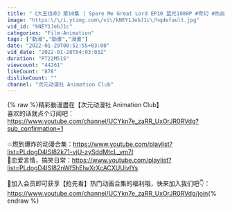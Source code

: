 ```yaml
---
title: "《大王饶命》第10集 | Spare Me Great Lord EP10 蓝光1080P #奇幻 #热血 #战斗"
image: "https:\/\/i.ytimg.com\/vi\/kNEY1JebJ1c\/hqdefault.jpg"
vid_id: "kNEY1JebJ1c"
categories: "Film-Animation"
tags: ["動漫","動畫","漫畫"]
date: "2022-01-29T00:52:55+03:00"
vid_date: "2022-01-28T04:03:03Z"
duration: "PT22M51S"
viewcount: "44261"
likeCount: "878"
dislikeCount: ""
channel: "次元动漫社 Animation Club"
---
```

{% raw %}精彩動漫盡在【次元动漫社 Animation Club】<br />喜欢的话就点个订阅吧：<a rel="nofollow" target="blank" href="https://www.youtube.com/channel/UCYkn7e_zaRR_UxOrJR0RVdg?sub_confirmation=1">https://www.youtube.com/channel/UCYkn7e_zaRR_UxOrJR0RVdg?sub_confirmation=1</a><br /><br />💥燃到爆炸的动漫合集：<a rel="nofollow" target="blank" href="https://www.youtube.com/playlist?list=PLdogD4lSI82k71-vjU-zySddMtcL_vm7I">https://www.youtube.com/playlist?list=PLdogD4lSI82k71-vjU-zySddMtcL_vm7I</a><br />💖恋爱言情，搞笑日常：<a rel="nofollow" target="blank" href="https://www.youtube.com/playlist?list=PLdogD4lSI82nWf5hEIwXrXcACXUUivIYs">https://www.youtube.com/playlist?list=PLdogD4lSI82nWf5hEIwXrXcACXUUivIYs</a><br /><br />🔔加入会员即可获享【抢先看】热门动画合集的福利哦，快来加入我们吧👇：<a rel="nofollow" target="blank" href="https://www.youtube.com/channel/UCYkn7e_zaRR_UxOrJR0RVdg/join">https://www.youtube.com/channel/UCYkn7e_zaRR_UxOrJR0RVdg/join</a>{% endraw %}
